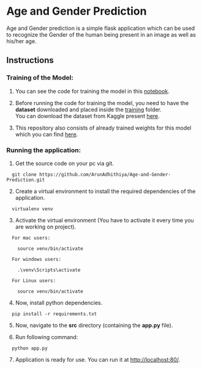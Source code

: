 # Age and Gender Prediction

Age and Gender prediction is a simple flask application which can be used to recognize the Gender of the human being present in an image as well as his/her age.


## Instructions


### Training of the Model:

1. You can see the code for training the model in this [notebook](https://github.com/ArunAdhithiya/Age-and-Gender-Prediction/blob/master/training/age-gender-training.ipynb).

2. Before running the code for training the model, you need to have the **dataset** downloaded and placed inside the [training](https://github.com/ArunAdhithiya/Age-and-Gender-Prediction/tree/master/training) folder.  
You can download the dataset from Kaggle present [here](https://www.kaggle.com/datasets/jangedoo/utkface-new).

3. This repository also consists of already trained weights for this model which you can find [here](https://github.com/ArunAdhithiya/Age-and-Gender-Prediction/blob/master/src/data.h5).


### Running the application:

1. Get the source code on your pc via git.

```shell
  git clone https://github.com/ArunAdhithiya/Age-and-Gender-Prediction.git
```

2. Create a virtual environment to install the required dependencies of the application.

```
  virtualenv venv
```

3. Activate the virtual environment (You have to activate it every time you are working on project).

```
  For mac users:

    source venv/bin/activate  

  For windows users:

    .\venv\Scripts\activate

  For Linux users:

    source venv/bin/activate
```

4. Now, install python dependencies.

```
  pip install -r requirements.txt
```

5. Now, navigate to the **src** directory (containing the **app.py** file).

6. Run following command:

```
  python app.py
```

7. Application is ready for use. You can run it at [http://localhost:80/](http://localhost:80/).
